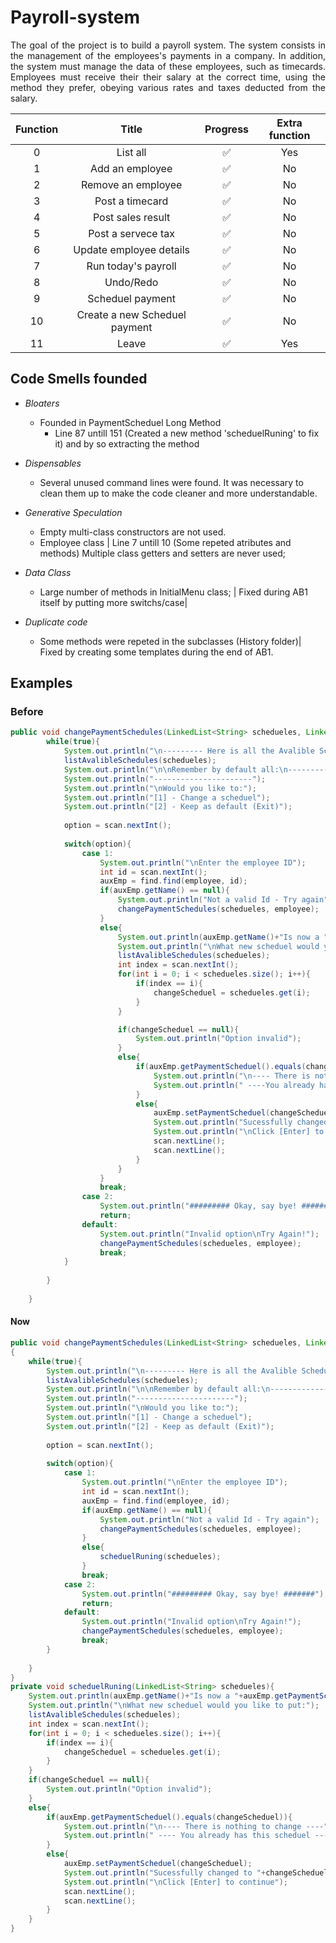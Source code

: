# Payroll-system

<!-- ### <p align="center" > 🚧  Project still in progress 🚀 🚧 -->

<p align ="justify"> The goal of the project is to build a payroll system. The system consists in the management of the employees's payments in a company. In addition, the system must manage the data of these employees, such as timecards. Employees must receive their their salary at the correct time, using the method they prefer, obeying various rates and taxes deducted from the salary.</p>


| Function |             Title               |     Progress      | Extra function |
|:--------:|:-------------------------------:|:---:              | :-------------:|
|     0    |  List all                       | ✅                | Yes            |
|     1    |  Add an employee                | ✅                | No             | 
|     2    |  Remove an employee             | ✅                | No             |
|     3    |  Post a timecard                | ✅                | No             |
|     4    |  Post sales result              | ✅                | No             |
|     5    |  Post a servece tax             | ✅                | No             |
|     6    |  Update employee details        | ✅                | No             |
|     7    |  Run today's payroll            | ✅                | No             |
|     8    |  Undo/Redo                      | ✅                | No             |
|     9    |  Scheduel payment               | ✅                | No             |
|    10    |  Create a new Scheduel payment  | ✅                | No             |
|    11    |  Leave                          | ✅                | Yes            |

## Code Smells founded

- *Bloaters*
    - Founded in PaymentScheduel Long Method
        - Line 87 untill 151   (Created a new method 'scheduelRuning' to fix it) and by so extracting the method

- *Dispensables*
    - Several unused command lines were found. It was necessary to clean them up to make the code cleaner and more understandable.
    
- *Generative Speculation*
    - Empty multi-class constructors are not used.
    - Employee class | Line 7 untill 10 (Some repeted atributes and methods) Multiple class getters and setters are never used;

- *Data Class*
    - Large number of methods in InitialMenu class; | Fixed during AB1 itself by putting more switchs/case|

- *Duplicate code*
    - Some methods were repeted in the subclasses (History folder)| Fixed by creating some templates during the end of AB1. 

## Examples 

### Before 
``` java
public void changePaymentSchedules(LinkedList<String> schedueles, LinkedList<Employees> employee){
        while(true){
            System.out.println("\n--------- Here is all the Avalible Scheduel options -----------");
            listAvalibleSchedules(schedueles);
            System.out.println("\n\nRemember by default all:\n----------------------\n\nHourly [weekly 1 friday]\nComissioned [monthly $]\nSalaried [weekly 2 friday]");
            System.out.println("----------------------");
            System.out.println("\nWould you like to:");
            System.out.println("[1] - Change a scheduel");
            System.out.println("[2] - Keep as default (Exit)");
            
            option = scan.nextInt();
           
            switch(option){
                case 1:
                    System.out.println("\nEnter the employee ID");
                    int id = scan.nextInt();
                    auxEmp = find.find(employee, id);
                    if(auxEmp.getName() == null){
                        System.out.println("Not a valid Id - Try again");
                        changePaymentSchedules(schedueles, employee);
                    }   
                    else{
                        System.out.println(auxEmp.getName()+"Is now a "+auxEmp.getPaymentScheduel());
                        System.out.println("\nWhat new scheduel would you like to put:");
                        listAvalibleSchedules(schedueles);
                        int index = scan.nextInt();
                        for(int i = 0; i < schedueles.size(); i++){
                            if(index == i){
                                changeScheduel = schedueles.get(i);
                            }
                        }

                        if(changeScheduel == null){
                            System.out.println("Option invalid");
                        }
                        else{
                            if(auxEmp.getPaymentScheduel().equals(changeScheduel)){
                                System.out.println("\n---- There is nothing to change----");
                                System.out.println(" ----You already has this scheduel ----");
                            }
                            else{
                                auxEmp.setPaymentScheduel(changeScheduel);
                                System.out.println("Sucessfully changed to "+changeScheduel);
                                System.out.println("\nClick [Enter] to continue");
                                scan.nextLine();
                                scan.nextLine();
                            }
                        }
                    }
                    break;
                case 2:
                    System.out.println("######### Okay, say bye! #######");
                    return;
                default:
                    System.out.println("Invalid option\nTry Again!");
                    changePaymentSchedules(schedueles, employee);
                    break;
            }
        
        }
        
    }
``` 
#### Now
``` java
public void changePaymentSchedules(LinkedList<String> schedueles, LinkedList<Employees> employee)
{ 
    while(true){
        System.out.println("\n--------- Here is all the Avalible Scheduel options -----------");
        listAvalibleSchedules(schedueles);
        System.out.println("\n\nRemember by default all:\n----------------------\n\nHourly [weekly 1 friday]\nComissioned [monthly $]\nSalaried [weekly 2 friday]");
        System.out.println("----------------------");
        System.out.println("\nWould you like to:");
        System.out.println("[1] - Change a scheduel");
        System.out.println("[2] - Keep as default (Exit)");
        
        option = scan.nextInt();
        
        switch(option){
            case 1:
                System.out.println("\nEnter the employee ID");
                int id = scan.nextInt();
                auxEmp = find.find(employee, id);
                if(auxEmp.getName() == null){
                    System.out.println("Not a valid Id - Try again");
                    changePaymentSchedules(schedueles, employee);
                }   
                else{
                    scheduelRuning(schedueles);
                }
                break;
            case 2:
                System.out.println("######### Okay, say bye! #######");
                return;
            default:
                System.out.println("Invalid option\nTry Again!");
                changePaymentSchedules(schedueles, employee);
                break;
        }
    
    }
}
private void scheduelRuning(LinkedList<String> schedueles){
    System.out.println(auxEmp.getName()+"Is now a "+auxEmp.getPaymentScheduel());
    System.out.println("\nWhat new scheduel would you like to put:");
    listAvalibleSchedules(schedueles);
    int index = scan.nextInt();
    for(int i = 0; i < schedueles.size(); i++){
        if(index == i){
            changeScheduel = schedueles.get(i);
        }
    }
    if(changeScheduel == null){
        System.out.println("Option invalid");
    }
    else{
        if(auxEmp.getPaymentScheduel().equals(changeScheduel)){
            System.out.println("\n---- There is nothing to change ----");
            System.out.println(" ---- You already has this scheduel ----");
        }
        else{
            auxEmp.setPaymentScheduel(changeScheduel);
            System.out.println("Sucessfully changed to "+changeScheduel);
            System.out.println("\nClick [Enter] to continue");
            scan.nextLine();
            scan.nextLine();
        }
    }
}   
```

